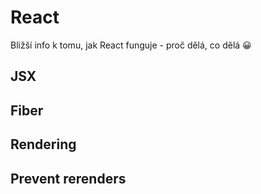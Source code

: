 # React
Bližší info k tomu, jak React funguje - proč dělá, co dělá 😀

## JSX


## Fiber

## Rendering

## Prevent rerenders
